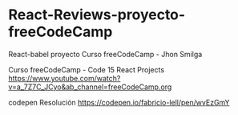 # React-Reviews-proyecto-freeCodeCamp

React-babel proyecto Curso freeCodeCamp - Jhon Smilga

Curso freeCodeCamp - Code 15 React Projects https://www.youtube.com/watch?v=a_7Z7C_JCyo&ab_channel=freeCodeCamp.org

codepen Resolución https://codepen.io/fabricio-lell/pen/wvEzGmY
